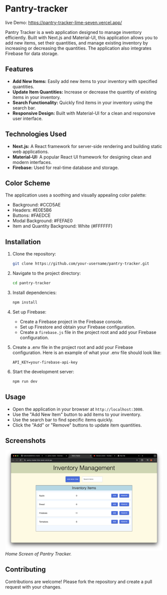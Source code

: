 # Pantry-tracker

live Demo: https://pantry-tracker-lime-seven.vercel.app/

Pantry Tracker is a web application designed to manage inventory efficiently. Built with Next.js and Material-UI, this application allows you to add new items, set their quantities, and manage existing inventory by increasing or decreasing the quantities. The application also integrates Firebase for data storage.

## Features

- **Add New Items:** Easily add new items to your inventory with specified quantities.
- **Update Item Quantities:** Increase or decrease the quantity of existing items in your inventory.
- **Search Functionality:** Quickly find items in your inventory using the search bar.
- **Responsive Design:** Built with Material-UI for a clean and responsive user interface.

## Technologies Used

- **Next.js:** A React framework for server-side rendering and building static web applications.
- **Material-UI:** A popular React UI framework for designing clean and modern interfaces.
- **Firebase:** Used for real-time database and storage.


## Color Scheme
The application uses a soothing and visually appealing color palette:

- Background: #CCD5AE
- Headers: #E0E5B6
- Buttons: #FAEDCE
- Modal Background: #FEFAE0
- Item and Quantity Background: White (#FFFFFF)




## Installation

1. Clone the repository:
   ```bash
   git clone https://github.com/your-username/pantry-tracker.git
   ```
2. Navigate to the project directory:
   ```bash
   cd pantry-tracker
   ```
3. Install dependencies:
   ```bash
   npm install
   ```
4. Set up Firebase:

   - Create a Firebase project in the Firebase console.
   - Set up Firestore and obtain your Firebase configuration.
   - Create a `firebase.js` file in the project root and add your Firebase configuration.

5. Create a .env file in the project root and add your Firebase        
configuration. Here is an example of what your .env file should look like:
    ```plaintext
    API_KEY=your-firebase-api-key
    ```


6. Start the development server:
   ```bash
   npm run dev
   ```

## Usage

- Open the application in your browser at `http://localhost:3000`.
- Use the "Add New Item" button to add items to your inventory.
- Use the search bar to find specific items quickly.
- Click the "Add" or "Remove" buttons to update item quantities.

## Screenshots

![Home Screen](./home.png)
_Home Screen of Pantry Tracker._

## Contributing

Contributions are welcome! Please fork the repository and create a pull request with your changes.
